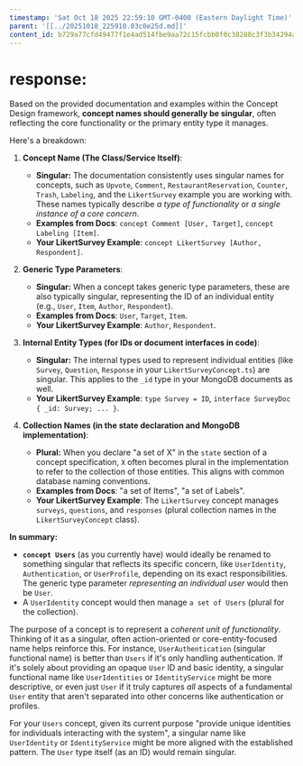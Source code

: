 ```yaml
---
timestamp: 'Sat Oct 18 2025 22:59:10 GMT-0400 (Eastern Daylight Time)'
parent: '[[../20251018_225910.03c0e25d.md]]'
content_id: b729a77cfd49477f1e4ad514fbe9aa72c15fcbb0f0c38288c3f3b34294a36fc1
---
```


# response:

Based on the provided documentation and examples within the Concept Design framework, **concept names should generally be singular**, often reflecting the core functionality or the primary entity type it manages.

Here's a breakdown:

1. **Concept Name (The Class/Service Itself)**:
   * **Singular:** The documentation consistently uses singular names for concepts, such as `Upvote`, `Comment`, `RestaurantReservation`, `Counter`, `Trash`, `Labeling`, and the `LikertSurvey` example you are working with. These names typically describe *a type of functionality* or *a single instance of a core concern*.
   * **Examples from Docs**: `concept Comment [User, Target]`, `concept Labeling [Item]`.
   * **Your LikertSurvey Example**: `concept LikertSurvey [Author, Respondent]`.

2. **Generic Type Parameters**:
   * **Singular:** When a concept takes generic type parameters, these are also typically singular, representing the ID of an individual entity (e.g., `User`, `Item`, `Author`, `Respondent`).
   * **Examples from Docs**: `User`, `Target`, `Item`.
   * **Your LikertSurvey Example**: `Author`, `Respondent`.

3. **Internal Entity Types (for IDs or document interfaces in code)**:
   * **Singular:** The internal types used to represent individual entities (like `Survey`, `Question`, `Response` in your `LikertSurveyConcept.ts`) are singular. This applies to the `_id` type in your MongoDB documents as well.
   * **Your LikertSurvey Example**: `type Survey = ID`, `interface SurveyDoc { _id: Survey; ... }`.

4. **Collection Names (in the state declaration and MongoDB implementation)**:
   * **Plural:** When you declare "a set of X" in the `state` section of a concept specification, `X` often becomes plural in the implementation to refer to the collection of those entities. This aligns with common database naming conventions.
   * **Examples from Docs**: "a set of Items", "a set of Labels".
   * **Your LikertSurvey Example**: The `LikertSurvey` concept manages `surveys`, `questions`, and `responses` (plural collection names in the `LikertSurveyConcept` class).

**In summary:**

* **`concept Users`** (as you currently have) would ideally be renamed to something singular that reflects its specific concern, like `UserIdentity`, `Authentication`, or `UserProfile`, depending on its exact responsibilities. The generic type parameter *representing an individual user* would then be `User`.
* A `UserIdentity` concept would then manage `a set of Users` (plural for the collection).

The purpose of a concept is to represent a *coherent unit of functionality*. Thinking of it as a singular, often action-oriented or core-entity-focused name helps reinforce this. For instance, `UserAuthentication` (singular functional name) is better than `Users` if it's only handling authentication. If it's solely about providing an opaque `User` ID and basic identity, a singular functional name like `UserIdentities` or `IdentityService` might be more descriptive, or even just `User` if it truly captures *all* aspects of a fundamental `User` entity that aren't separated into other concerns like authentication or profiles.

For your `Users` concept, given its current purpose "provide unique identities for individuals interacting with the system", a singular name like `UserIdentity` or `IdentityService` might be more aligned with the established pattern. The `User` type itself (as an ID) would remain singular.
